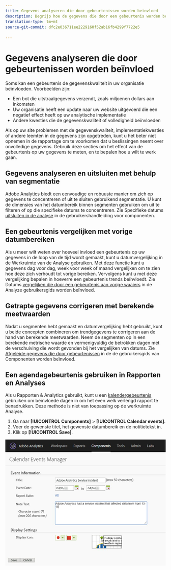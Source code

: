 ```yaml
---
title: Gegevens analyseren die door gebeurtenissen worden beïnvloed
description: Begrijp hoe de gegevens die door een gebeurtenis worden beïnvloed tot algemene gegevenskwaliteit bijdragen.
translation-type: tm+mt
source-git-commit: dfc2e036711ee2229160f52ab16fb4299f7722e5

---
```



# Gegevens analyseren die door gebeurtenissen worden beïnvloed

Soms kan een gebeurtenis de gegevenskwaliteit in uw organisatie beïnvloeden. Voorbeelden zijn:

* Een bot die uitstraalgegevens verzendt, zoals miljoenen dollars aan inkomsten
* Uw organisatie heeft een update naar uw website uitgevoerd die een negatief effect heeft op uw analytische implementatie
* Andere kwesties die de gegevenskwaliteit of volledigheid beïnvloeden

Als op uw site problemen met de gegevenskwaliteit, implementatiekwesties of andere leemten in de gegevens zijn opgetreden, kunt u het beter niet opnemen in de rapportage om te voorkomen dat u beslissingen neemt over onvolledige gegevens. Gebruik deze secties om het effect van de gebeurtenis op uw gegevens te meten, en te bepalen hoe u wilt te werk gaan.

## Gegevens analyseren en uitsluiten met behulp van segmentatie

Adobe Analytics biedt een eenvoudige en robuuste manier om zich op gegevens te concentreren of uit te sluiten gebruikend segmentatie. U kunt de dimensies van het datumbereik binnen segmenten gebruiken om uit te filteren of op die specifieke datums te concentreren. Zie Specifieke datums [uitsluiten in de analyse](/help/components/c-segmentation/use-cases/exclude-date-range.md) in de gebruikershandleiding voor componenten.

## Een gebeurtenis vergelijken met vorige datumbereiken

Als u meer wilt weten over hoeveel invloed een gebeurtenis op uw gegevens in de loop van de tijd wordt gemaakt, kunt u datumvergelijking in de Werkruimte van de Analyse gebruiken. Met deze functie kunt u gegevens dag voor dag, week voor week of maand vergelijken om te zien hoe deze zich verhoudt tot vorige bereiken. Vervolgens kunt u met deze vergelijking bepalen in hoeverre een gebeurtenis trends beïnvloedt. Zie Datums [vergelijken die door een gebeurtenis aan vorige waaiers](/help/analyze/analysis-workspace/components/calendar-date-ranges/compare-event.md) in de Analyze gebruikersgids worden beïnvloed.

## Getrapte gegevens corrigeren met berekende meetwaarden

Nadat u segmenten hebt gemaakt en datumvergelijking hebt gebruikt, kunt u beide concepten combineren om trendgegevens te corrigeren aan de hand van berekende meetwaarden. Neem de segmenten op in een berekende metrische waarde en vermenigvuldig de betrokken dagen met de verschuiving die wordt gevonden bij het vergelijken van datums. Zie [Afgeleide gegevens die door gebeurtenissen](/help/components/c-calcmetrics/cm-events.md) in de de gebruikersgids van Componenten worden beïnvloed.

## Een agendagebeurtenis gebruiken in Rapporten en Analyses

Als u Rapporten &amp; Analytics gebruikt, kunt u een [kalendergebeurtenis](/help/components/t-calendar-event.md) gebruiken om beïnvloede dagen in om het even welk verlengd rapport te benadrukken. Deze methode is niet van toepassing op de werkruimte Analyse.

1. Ga naar **[!UICONTROL Components]** > **[!UICONTROL Calendar events]**.
2. Voer de gewenste titel, het gewenste datumbereik en de notitietekst in.
3. Klik op **[!UICONTROL Save]**.

![Agenda, gebeurtenis](assets/exclude_calendar_event.jpg)
